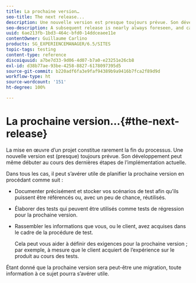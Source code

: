 ```yaml
---
title: La prochaine version…
seo-title: The next release...
description: Une nouvelle version est presque toujours prévue. Son développement peut même débuter au cours des dernières étapes de l’implémentation actuelle.
seo-description: A subsequent release is nearly always foreseen, and can even start during the final stages of the current implementation
uuid: 6ae213fb-1bd3-464c-bfd0-14ddceaee11e
contentOwner: Guillaume Carlino
products: SG_EXPERIENCEMANAGER/6.5/SITES
topic-tags: testing
content-type: reference
discoiquuid: a7be7d33-9d06-4d07-b7a0-e23251e26cb8
exl-id: d38b77ae-93be-4258-8827-6178097395d5
source-git-commit: b220adf6fa3e9faf94389b9a9416b7fca2f89d9d
workflow-type: ht
source-wordcount: '151'
ht-degree: 100%

---
```


# La prochaine version…{#the-next-release}

La mise en œuvre d’un projet constitue rarement la fin du processus. Une nouvelle version est (presque) toujours prévue. Son développement peut même débuter au cours des dernières étapes de l’implémentation actuelle.

Dans tous les cas, il peut s’avérer utile de planifier la prochaine version en procédant comme suit :

* Documenter précisément et stocker vos scénarios de test afin qu’ils puissent être référencés ou, avec un peu de chance, réutilisés.
* Élaborer des tests qui peuvent être utilisés comme tests de régression pour la prochaine version.
* Rassembler les informations que vous, ou le client, avez acquises dans le cadre de la procédure de test.

   Cela peut vous aider à définir des exigences pour la prochaine version ; par exemple, à mesure que le client acquiert de l’expérience sur le produit au cours des tests.

Étant donné que la prochaine version sera peut-être une migration, toute information à ce sujet pourra s’avérer utile.
